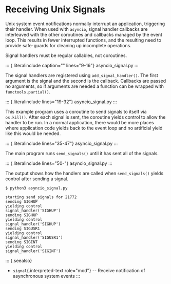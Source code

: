 # Receiving Unix Signals

Unix system event notifications normally interrupt an application, triggering their handler. When used with `asyncio`, signal handler callbacks are interleaved with the other coroutines and callbacks managed by the event loop. This results in fewer interrupted functions, and the resulting need to provide safe-guards for cleaning up incomplete operations.

Signal handlers must be regular callables, not coroutines.

::: {.literalinclude caption="" lines="9-16"} asyncio_signal.py :::

The signal handlers are registered using `add_signal_handler()`. The first argument is the signal and the second is the callback. Callbacks are passed no arguments, so if arguments are needed a function can be wrapped with `functools.partial()`.

::: {.literalinclude lines="19-32"} asyncio_signal.py :::

This example program uses a coroutine to send signals to itself via `os.kill()`. After each signal is sent, the coroutine yields control to allow the handler to be run. In a normal application, there would be more places where application code yields back to the event loop and no artificial yield like this would be needed.

::: {.literalinclude lines="35-47"} asyncio_signal.py :::

The main program runs `send_signals()` until it has sent all of the signals.

::: {.literalinclude lines="50-"} asyncio_signal.py :::

The output shows how the handlers are called when `send_signals()` yields control after sending a signal.

```{.sourceCode .none}
$ python3 asyncio_signal.py

starting send_signals for 21772
sending SIGHUP
yielding control
signal_handler('SIGHUP')
sending SIGHUP
yielding control
signal_handler('SIGHUP')
sending SIGUSR1
yielding control
signal_handler('SIGUSR1')
sending SIGINT
yielding control
signal_handler('SIGINT')
```

::: {.seealso}

- `signal`{.interpreted-text role="mod"} \-- Receive notification of asynchronous system events :::
